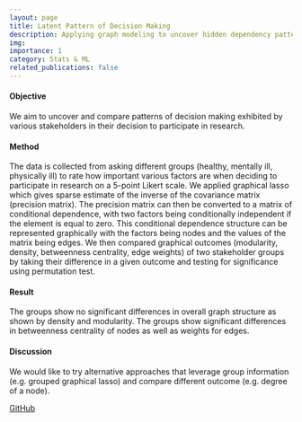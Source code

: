 ```yaml
---
layout: page
title: Latent Pattern of Decision Making
description: Applying graph modeling to uncover hidden dependency pattern of various stakeholders in their decision to participate in research
img: 
importance: 1
category: Stats & ML
related_publications: false
---
```

#### Objective
We aim to uncover and compare patterns of decision making exhibited by various stakeholders in their decision to participate in research.

#### Method
The data is collected from asking different groups (healthy, mentally ill, physically ill) to rate how important various factors are when deciding to participate in research on a 5-point Likert scale. We applied graphical lasso which gives sparse estimate of the inverse of the covariance matrix (precision matrix). The precision matrix can then be converted to a matrix of conditional dependence, with two factors being conditionally independent if the element is equal to zero. This conditional dependence structure can be represented graphically with the factors being nodes and the values of the matrix being edges. We then compared graphical outcomes (modularity, density, betweenness centrality, edge weights) of two stakeholder groups by taking their difference in a given outcome and testing for significance using permutation test.

#### Result
The groups show no significant differences in overall graph structure as shown by density and modularity. The groups show significant differences in betweenness centrality of nodes as well as weights for edges.

#### Discussion
We would like to try alternative approaches that leverage group information (e.g. grouped graphical lasso) and compare different outcome (e.g. degree of a node).

<a href="https://github.com/guswns3396-work/glasso">GitHub</a>